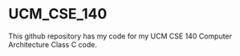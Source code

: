 # UCM_CSE_140
This github repository has my code for my UCM CSE 140 Computer Architecture Class C code.
